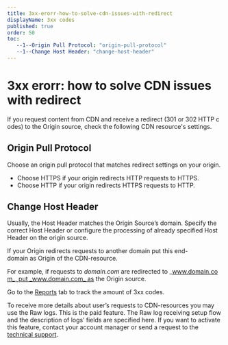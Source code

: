 ```yaml
---
title: 3xx-erorr-how-to-solve-cdn-issues-with-redirect
displayName: 3xx codes
published: true
order: 50
toc:
   --1--Origin Pull Protocol: "origin-pull-protocol"
   --1--Change Host Header: "change-host-header"
---
```

# 3xx erorr: how to solve CDN issues with redirect

If you request content from CDN and receive a redirect (301 or 302 HTTP codes) to the Origin source, check the following CDN resource's settings. 

## Origin Pull Protocol 

Choose an origin pull protocol that matches redirect settings on your origin. 

- Choose HTTPS if your origin redirects HTTP requests to HTTPS. 
- Choose HTTP if your origin redirects HTTPS requests to HTTP. 

## Change Host Header

Usually, the Host Header matches the Origin Source’s domain. Specify the correct Host Header or configure the processing of already specified Host Header on the origin source.

If your Origin redirects requests to another domain put this end-domain as Origin of the CDN-resource. 

For example, if requests to _domain.com_ are redirected to _www.domain.com_, put _www.domain.com_ as the Origin source. 

Go to the <a href="https://gcore.com/docs/cdn/view-statistics-of-a-cdn-resource" target="_blank">Reports</a> tab to track the amount of 3xx codes.

To receive more details about user’s requests to CDN-resources you may use the Raw logs. This is the paid feature. The Raw log receiving setup flow and the description of logs’ fields are specified here. If you want to activate this feature, contact your account manager or send a request to the [technical support](support@gcore.com).